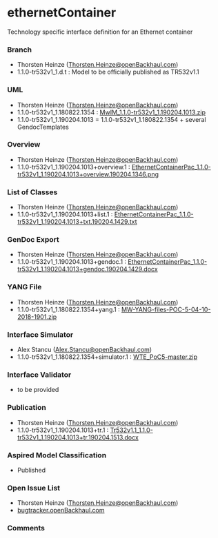 # ethernetContainer
Technology specific interface definition for an Ethernet container 

### Branch
- Thorsten Heinze (Thorsten.Heinze@openBackhaul.com)
- 1.1.0-tr532v1_1.d.t : Model to be officially published as TR532v1.1

### UML
- Thorsten Heinze (Thorsten.Heinze@openBackhaul.com)
- 1.1.0-tr532v1_1.180822.1354 : [MwIM_1.1.0-tr532v1_1.190204.1013.zip](./MwIM_1.1.0-tr532v1_1.190204.1013.zip)
- 1.1.0-tr532v1_1.190204.1013 = 1.1.0-tr532v1_1.180822.1354 + several GendocTemplates

### Overview 
- Thorsten Heinze (Thorsten.Heinze@openBackhaul.com)
- 1.1.0-tr532v1_1.190204.1013+overview.1 : [EthernetContainerPac_1.1.0-tr532v1_1.190204.1013+overview.190204.1346.png](./EthernetContainerPac_1.1.0-tr532v1_1.190204.1013+overview.190204.1346.png)

### List of Classes
- Thorsten Heinze (Thorsten.Heinze@openBackhaul.com)
- 1.1.0-tr532v1_1.190204.1013+list.1 : [EthernetContainerPac_1.1.0-tr532v1_1.190204.1013+txt.190204.1429.txt](./EthernetContainerPac_1.1.0-tr532v1_1.190204.1013+txt.190204.1429.txt)

### GenDoc Export
- Thorsten Heinze (Thorsten.Heinze@openBackhaul.com)
- 1.1.0-tr532v1_1.190204.1013+gendoc.1 : [EthernetContainerPac_1.1.0-tr532v1_1.190204.1013+gendoc.190204.1429.docx](./EthernetContainerPac_1.1.0-tr532v1_1.190204.1013+gendoc.190204.1429.docx)

### YANG File
- Thorsten Heinze (Thorsten.Heinze@openBackhaul.com)
- 1.1.0-tr532v1_1.180822.1354+yang.1 : [MW-YANG-files-POC-5-04-10-2018-1901.zip](./MW-YANG-files-POC-5-04-10-2018-1901.zip)

### Interface Simulator
- Alex Stancu (Alex.Stancu@openBackhaul.com)
- 1.1.0-tr532v1_1.180822.1354+simulator.1 : [WTE_PoC5-master.zip](./WTE_PoC5-master.zip)

### Interface Validator
- to be provided

### Publication
- Thorsten Heinze (Thorsten.Heinze@openBackhaul.com)
- 1.1.0-tr532v1_1.190204.1013+tr.1 : [Tr532v1.1_1.1.0-tr532v1_1.190204.1013+tr.190204.1513.docx](./Tr532v1.1_1.1.0-tr532v1_1.190204.1013+tr.190204.1513.docx)

### Aspired Model Classification
- Published

### Open Issue List
- Thorsten Heinze (Thorsten.Heinze@openBackhaul.com)
- [bugtracker.openBackhaul.com](https://bugtracker.openBackhaul.com)

### Comments
